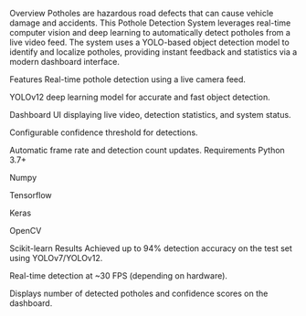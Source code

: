 Overview
Potholes are hazardous road defects that can cause vehicle damage and accidents. This Pothole Detection System leverages real-time computer vision and deep learning to automatically detect potholes from a live video feed. The system uses a YOLO-based object detection model to identify and localize potholes, providing instant feedback and statistics via a modern dashboard interface.

Features
Real-time pothole detection using a live camera feed.

YOLOv12 deep learning model for accurate and fast object detection.

Dashboard UI displaying live video, detection statistics, and system status.

Configurable confidence threshold for detections.

Automatic frame rate and detection count updates.
Requirements
Python 3.7+

Numpy

Tensorflow

Keras

OpenCV

Scikit-learn
Results
Achieved up to 94% detection accuracy on the test set using YOLOv7/YOLOv12.

Real-time detection at ~30 FPS (depending on hardware).

Displays number of detected potholes and confidence scores on the dashboard.
